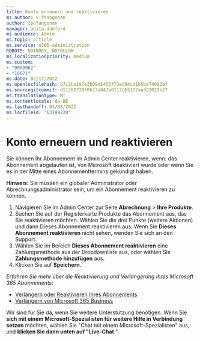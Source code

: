 ```yaml
---
title: Konto erneuern und reaktivieren
ms.author: v-ftangonan
author: IpeTangonan
manager: anita.danford
ms.audience: Admin
ms.topic: article
ms.service: o365-administration
ROBOTS: NOINDEX, NOFOLLOW
ms.localizationpriority: medium
ms.custom:
- "9009962"
- "16671"
ms.date: 02/17/2022
ms.openlocfilehash: b7c2ba197e3b09d1456f73ed94cd1b5bd740d2bf
ms.sourcegitcommit: d11262728f0617a843a0117cb5172aa322022b27
ms.translationtype: MT
ms.contentlocale: de-DE
ms.lasthandoff: 03/08/2022
ms.locfileid: "63199220"
---
```

# <a name="renew-and-reactivate-account"></a>Konto erneuern und reaktivieren

Sie können Ihr Abonnement im Admin Center reaktivieren, wenn: das Abonnement abgelaufen ist, von Microsoft deaktiviert wurde oder wenn Sie es in der Mitte eines Abonnementtermins gekündigt haben.

**Hinweis:** Sie müssen ein globaler Administrator oder Abrechnungsadministrator sein, um ein Abonnement reaktivieren zu können.

1. Navigieren Sie im Admin Center zur Seite **Abrechnung** > **Ihre Produkte**.
2. Suchen Sie auf der Registerkarte Produkte das Abonnement aus, das Sie reaktivieren möchten. Wählen Sie die drei Punkte (weitere Aktionen) und dann Dieses Abonnement reaktivieren aus. Wenn Sie **Dieses Abonnement reaktivieren** nicht sehen, wenden Sie sich an den Support.
3. Wählen Sie im Bereich **Dieses Abonnement reaktivieren** eine Zahlungsmethode aus der Dropdownliste aus, oder wählen Sie **Zahlungsmethode hinzufügen** aus.
4. Klicken Sie auf **Speichern**.

*Erfahren Sie mehr über die Reaktivierung und Verlängerung Ihres Microsoft 365 Abonnements:*

- [Verlängern oder Reaktivieren Ihres Abonnements](https://docs.microsoft.com/microsoft-365/commerce/subscriptions/reactivate-your-subscription)
- [Verlängern von Microsoft 365 Business](https://docs.microsoft.com/microsoft-365/commerce/subscriptions/renew-your-subscription)

Wir sind für Sie da, wenn Sie weitere Unterstützung benötigen. Wenn Sie **sich mit einem Microsoft-Spezialisten für weitere Hilfe in Verbindung setzen** möchten, wählen Sie "Chat mit einem Microsoft-Spezialisten" aus, und **klicken Sie dann unten auf "Live-Chat** ".  
